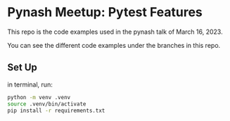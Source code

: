 # Pynash Meetup: Pytest Features

This repo is the code examples used in the pynash talk of March 16, 2023.

You can see the different code examples under the branches in this repo.

## Set Up

in terminal, run:

``` bash
python -m venv .venv
source .venv/bin/activate
pip install -r requirements.txt
```
